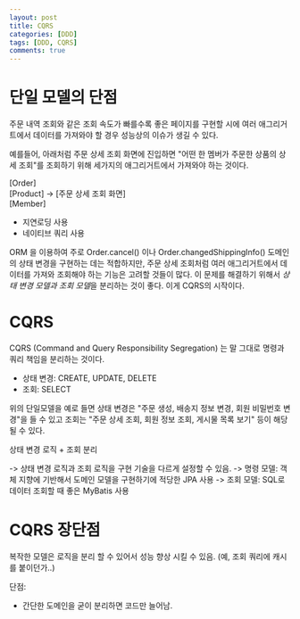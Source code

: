 ```yaml
---
layout: post
title: CQRS
categories: [DDD]
tags: [DDD, CQRS]
comments: true
---
```

# 단일 모델의 단점
주문 내역 조회와 같은 조회 속도가 빠를수록 좋은 페이지를 구현할 시에 여러 애그리거트에서 데이터를 가져와야 할 경우 성능상의 이슈가 생길 수 있다.

예를들어, 아래처럼 주문 상세 조회 화면에 진입하면 "어떤 한 멤버가 주문한 상품의 상세 조회"를 조회하기 위해 세가지의 애그리거트에서 가져와야 하는 것이다.

[Order]<br/>
[Product]   ->   [주문 상세 조회 화면]<br/>
[Member]<br/>

- 지연로딩 사용
- 네이티브 쿼리 사용

ORM 을 이용하여 주로 Order.cancel() 이나 Order.changedShippingInfo() 도메인의 상태 변경을 구현하는 데는 적합하지만, 주문 상세 조회처럼 여러 애그리거트에서 데이터를 가져와 조회해야 하는 기능은 고려할 것들이 많다. 이 문제를 해결하기 위해서 *상태 변경 모델과 조회 모델*을 분리하는 것이 좋다. 이게 CQRS의 시작이다.

# CQRS
CQRS (Command and Query Responsibility Segregation) 는 말 그대로 명령과 쿼리 책임을 분리하는 것이다.

- 상태 변경: CREATE, UPDATE, DELETE
- 조회: SELECT

위의 단일모델을 예로 들면 상태 변경은 "주문 생성, 배송지 정보 변경, 회원 비밀번호 변경"을 들 수 있고 조회는 "주문 상세 조회, 회원 정보 조회, 게시물 목록 보기" 등이 해당될 수 있다.

상태 변경 로직 + 조회 분리

-> 상태 변경 로직과 조회 로직을 구현 기술을 다르게 설정할 수 있음.
-> 명령 모델: 객체 지향에 기반해서 도메인 모델을 구현하기에 적당한 JPA 사용
-> 조회 모델: SQL로 데이터 조회할 때 좋은 MyBatis 사용


# CQRS 장단점
복작한 모델은 로직을 분리 할 수 있어서 성능 향상 시킬 수 있음. (예, 조회 쿼리에 캐시를 붙이던가..)

단점:
- 간단한 도메인을 굳이 분리하면 코드만 늘어남.
